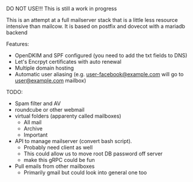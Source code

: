 DO NOT USE!!! This is still a work in progress

This is an attempt at a full mailserver stack that is a little less resource intensive than mailcow. It is based on postfix and dovecot with a mariadb backend

Features:
 - OpenDKIM and SPF configured (you need to add the txt fields to DNS)
 - Let's Encrpyt certificates with auto renewal
 - Multiple domain hosting
 - Automatic user aliasing (e.g. user-facebook@example.com will go to user@example.com mailbox)

TODO:
 - Spam filter and AV
 - roundcube or other webmail
 - virtual folders (apparenty called mailboxes)
   - All mail
   - Archive
   - Important
 - API to manage mailserver (convert bash script). 
   - Probably need client as well
   - This could allow us to move root DB password off server
   - make this gRPC could be fun
 - Pull emails from other mailboxes
   - Primarily gmail but could look into general one too

